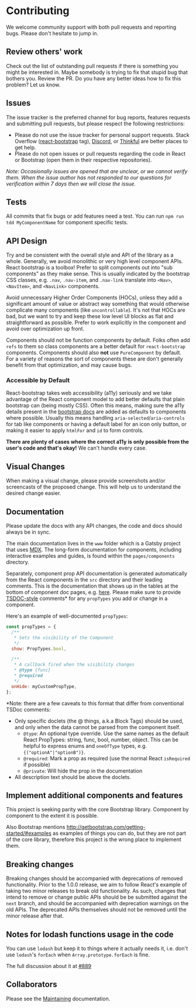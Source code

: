 # Contributing

We welcome community support with both pull requests and reporting bugs. Please
don't hesitate to jump in.

## Review others' work

Check out the list of outstanding pull requests if there is something you might
be interested in. Maybe somebody is trying to fix that stupid bug that bothers
you. Review the PR. Do you have any better ideas how to fix this problem? Let us
know.

## Issues

The issue tracker is the preferred channel for bug reports, features requests
and submitting pull requests, but please respect the following restrictions:

- Please do not use the issue tracker for personal support requests. Stack Overflow ([react-bootstrap](http://stackoverflow.com/questions/tagged/react-bootstrap) tag), [Discord](https://discord.gg/AKfs9vpvRW), or [Thinkful](http://start.thinkful.com/react/?utm_source=github&utm_medium=badge&utm_campaign=react-bootstrap) are better places to get help.
- Please do not open issues or pull requests regarding the code in React or Bootstrap (open them in their respective repositories).

_Note: Occasionally issues are opened that are unclear, or we cannot verify them. When the issue author has not responded to our questions for verification within 7 days then we will close the issue._

## Tests

All commits that fix bugs or add features need a test. You can run `npm run tdd MyComponentName` for component specific tests.

## API Design

Try and be consistent with the overall style and API of the library as a whole. Generally, we avoid monolithic or very high level component APIs. React bootstrap is a toolbox! Prefer to split components out into "sub components" as they make sense. This is usually indicated by the bootstrap CSS classes, e.g. `.nav`, `.nav-item`, and `.nav-link` translate into `<Nav>`, `<NavItem>`, and `<NavLink>` components.

Avoid unnecessary Higher Order Components (HOCs), unless they add a significant amount of value or abstract way something that would otherwise complicate many components (like `uncontrollable`). It's not that HOCs are bad, but we want to try and keep these low level UI blocks as flat and straightforward as possible. Prefer to work explicitly in the component and avoid over optimization up front.

Components should not be function components by default. Folks often add `refs` to them so class components are a better default for `react-bootstrap` components. Components should also **not** use `PureComponent` by default. For a variety of reasons the sort of components these are don't generally benefit from that optimization, and may cause bugs.

### Accessible by Default

React-bootstrap takes web accessibility (a11y) seriously and we take advantage of the React component model to add better defaults that plain bootstrap can (being mostly CSS). Often this means, making sure the a11y details present in the [bootstrap docs](https://getbootstrap.com/) are added as defaults to components where possible. Usually this means handling `aria-selected`/`aria-controls` for tab like components or having a default label for an icon only button, or making it easier to apply `htmlFor` and `id` to form controls.

**There are plenty of cases where the correct a11y is only possible from the user's code and that's okay!** We can't handle every case.

## Visual Changes

When making a visual change, please provide screenshots
and/or screencasts of the proposed change. This will help us to understand the
desired change easier.

## Documentation

Please update the docs with any API changes, the code and docs should always be in sync.

The main documentation lives in the `www` folder which is a Gatsby project that uses [MDX](https://www.gatsbyjs.com/docs/how-to/routing/mdx/). The long-form documentation for components, including interactive examples and guides, is found within the `pages/components` directory.

Separately, component prop API documentation is generated automatically from the React components in the `src` directory and their leading comments. This is the documentation that shows up in the tables at the bottom of component doc pages, e.g. [here](https://react-bootstrap.github.io/components/accordion/#api). Please make sure to provide [TSDOC-style](https://tsdoc.org/) comments\* for any `propTypes` you add or change in a component.

Here's an example of well-documented `propTypes`:

```js
const propTypes = {
  /**
   * Sets the visibility of the Component
   */
  show: PropTypes.bool,

  /**
   * A callback fired when the visibility changes
   * @type {func}
   * @required
   */
  onHide: myCustomPropType,
};
```

\*Note: there are a few caveats to this format that differ from conventional TSDoc comments:

- Only specific doclets (the @ things, a.k.a Block Tags) should be used, and only when the data cannot be parsed from the component itself.
  - `@type`: An optional type override. Use the same names as the default React PropTypes: string, func, bool, number, object. This can be helpful to express enums and `oneOfType` types, e.g. `{("optionA"|"optionB")}`.
  - `@required`: Mark a prop as required (use the normal React `isRequired` if possible)
  - `@private`: Will hide the prop in the documentation
- All description text should be above the doclets.

## Implement additional components and features

This project is seeking parity with the core Bootstrap library.
Component by component to the extent it is possible.

Also Bootstrap mentions http://getbootstrap.com/getting-started/#examples
as examples of things you can do, but they are not part of the core library,
therefore this project is the wrong place to implement them.

## Breaking changes

Breaking changes should be accompanied with deprecations of removed functionality. Prior to the 1.0.0 release, we aim to follow React's example of taking two minor releases to break old functionality. As such, changes that intend to remove or change public APIs should be be submitted against the `next` branch, and should be accompanied with deprecation warnings on the old APIs. The deprecated APIs themselves should not be removed until the minor release after that.

## Notes for lodash functions usage in the code

You can use `lodash` but keep it to things where it actually needs it, i.e. don't use `lodash`'s `forEach` when `Array.prototype.forEach` is fine.

The full discussion about it at [#889](https://github.com/react-bootstrap/react-bootstrap/issues/889)

## Collaborators

Please see the [Maintaining](./MAINTAINING.md) documentation.

[huboard-badge]: https://img.shields.io/badge/Hu-Board-7965cc.svg
[huboard]: https://huboard.com/react-bootstrap/react-bootstrap
[issues]: https://github.com/react-bootstrap/react-bootstrap/issues
[editorconfig]: http://editorconfig.org
[eslint]: http://eslint.org
[commit-message]: http://robots.thoughtbot.com/5-useful-tips-for-a-better-commit-message
